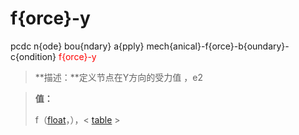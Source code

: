 # f{orce}-y
pcdc n{ode} bou{ndary} a{pply} mech{anical}-f{orce}-b{oundary}-c{ondition} <span style='color: red;'>f{orce}-y</span>
> **描述：**定义节点在Y方向的受力值
，e2

> 
> **值：**
> 
> f（[float](数据类型/float/)，），< [table](数据类型/table/) >

